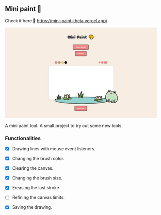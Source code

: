 ## Mini paint 🎨

Check it here 🐸 https://mini-paint-theta.vercel.app/

<img src="./public/mini-paint.JPG" alt="Mini Paint Preview" width="500" />

A mini paint tool. A small project to try out some new tools.

### Functionalities

- [x] Drawing lines with mouse event listeners.
- [x] Changing the brush color.
- [x] Clearing the canvas.
- [x] Changing the brush size.
- [x] Ereasing the last stroke.
- [ ] Refining the canvas limits.
- [x] Saving the drawing.

